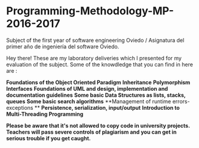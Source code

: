 # Programming-Methodology-MP-2016-2017
Subject of the first year of software engineering Oviedo / Asignatura del primer año de ingeniería del software Oviedo.

Hey there!
These are my laboratory deliveries which I presented for my evaluation of the subject. 
Some of the knowdledge that you can find in here are : 

**Foundations of the Object Oriented Paradigm**
**Inheritance**
**Polymorphism**
**Interfaces**
**Foundations of UML and design, implementation and documentation guidelines**
**Some basic Data Structures as lists, stacks, queues**
**Some basic search algorithms**
**Management of runtime errors-exceptions **
**Persistence, serialization, input/output**
**Introduction to Multi-Threading Programming**

__**Please be aware that it's not allowed to copy code in university projects. Teachers will pass severe controls of plagiarism and you can get in serious trouble if you get caught.**__
